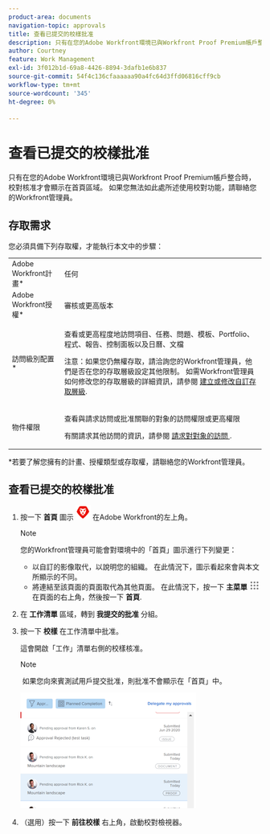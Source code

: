 ```yaml
---
product-area: documents
navigation-topic: approvals
title: 查看已提交的校樣批准
description: 只有在您的Adobe Workfront環境已與Workfront Proof Premium帳戶整合時，校對核准才會顯示在首頁區域。 如果您無法如此處所述使用校對功能，請聯絡您的Workfront管理員。
author: Courtney
feature: Work Management
exl-id: 3f012b1d-69a8-4426-8894-3dafb1e6b837
source-git-commit: 54f4c136cfaaaaaa90a4fc64d3ffd06816cff9cb
workflow-type: tm+mt
source-wordcount: '345'
ht-degree: 0%

---
```


# 查看已提交的校樣批准

只有在您的Adobe Workfront環境已與Workfront Proof Premium帳戶整合時，校對核准才會顯示在首頁區域。 如果您無法如此處所述使用校對功能，請聯絡您的Workfront管理員。

## 存取需求

您必須具備下列存取權，才能執行本文中的步驟：

<table style="table-layout:auto"> 
 <col> 
 <col> 
 <tbody> 
  <tr> 
   <td role="rowheader">Adobe Workfront計畫*</td> 
   <td> <p>任何</p> </td> 
  </tr> 
  <tr> 
   <td role="rowheader">Adobe Workfront授權*</td> 
   <td> <p>審核或更高版本</p> </td> 
  </tr> 
  <tr> 
   <td role="rowheader">訪問級別配置*</td> 
   <td> <p>查看或更高程度地訪問項目、任務、問題、模板、Portfolio、程式、報告、控制面板以及日曆、文檔</p> <p>注意：如果您仍無權存取，請洽詢您的Workfront管理員，他們是否在您的存取層級設定其他限制。 如需Workfront管理員如何修改您的存取層級的詳細資訊，請參閱 <a href="../../administration-and-setup/add-users/configure-and-grant-access/create-modify-access-levels.md" class="MCXref xref">建立或修改自訂存取層級</a>.</p> </td> 
  </tr> 
  <tr> 
   <td role="rowheader">物件權限</td> 
   <td> <p>查看與請求訪問或批准關聯的對象的訪問權限或更高權限 </p> <p>有關請求其他訪問的資訊，請參閱 <a href="../../workfront-basics/grant-and-request-access-to-objects/request-access.md" class="MCXref xref">請求對對象的訪問 </a>.</p> </td> 
  </tr> 
 </tbody> 
</table>

&#42;若要了解您擁有的計畫、授權類型或存取權，請聯絡您的Workfront管理員。

## 查看已提交的校樣批准

1. 按一下 **首頁** 圖示 ![](assets/home-icon-30x29.png) 在Adobe Workfront的左上角。

   >[!NOTE]
   >
   >您的Workfront管理員可能會對環境中的「首頁」圖示進行下列變更：
   >
   >* 以自訂的影像取代，以說明您的組織。 在此情況下，圖示看起來會與本文所顯示的不同。
   >* 將連結至該頁面的頁面取代為其他頁面。 在此情況下，按一下 **主菜單** ![](assets/main-menu-icon.png) 在頁面的右上角，然後按一下 **首頁**.


1. 在 **工作清單** 區域，轉到 **我提交的批准** 分組。

1. 按一下 **校樣** 在工作清單中批准。

   這會開啟「工作」清單右側的校樣核准。

   >[!NOTE]
   >
   > 如果您向來賓測試用戶提交批准，則批准不會顯示在「首頁」中。

   ![](assets/proof-approval-pending-home-nwe-350x230.png)

1. （選用）按一下 **前往校樣** 右上角，啟動校對檢視器。

   <!--
   <note type="note">
   You must have View or Edit access to Documents in your Access Level to launch the proofing viewer.
   </note>
   -->
